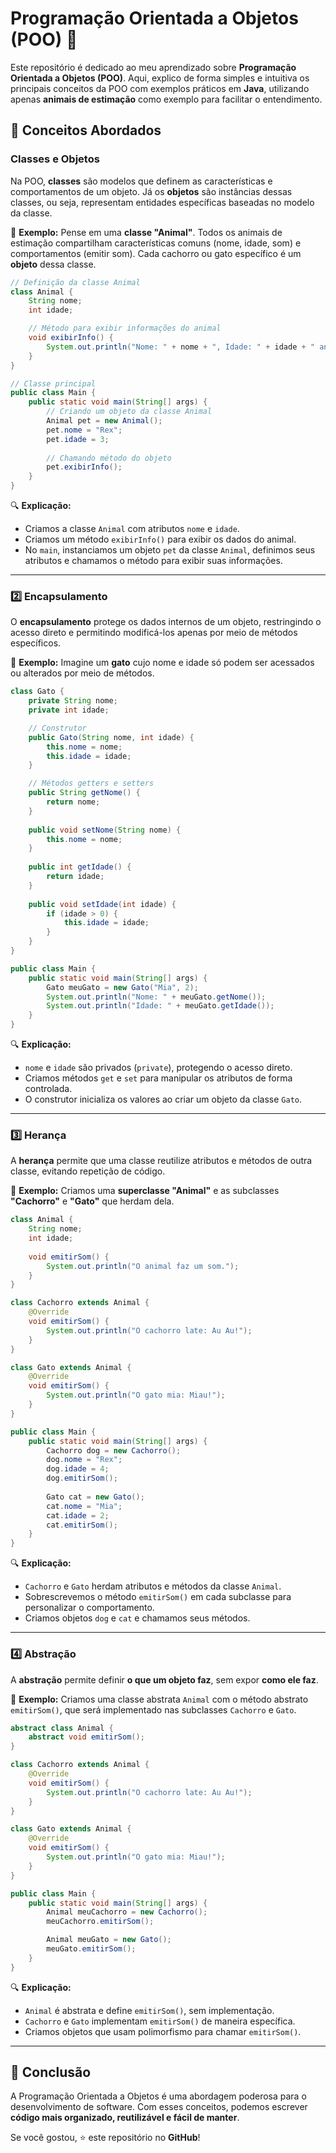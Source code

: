 # Programação Orientada a Objetos (POO) 🚀

Este repositório é dedicado ao meu aprendizado sobre **Programação Orientada a Objetos (POO)**. Aqui, explico de forma simples e intuitiva os principais conceitos da POO com exemplos práticos em **Java**, utilizando apenas **animais de estimação** como exemplo para facilitar o entendimento.

## 📌 Conceitos Abordados

### Classes e Objetos

Na POO, **classes** são modelos que definem as características e comportamentos de um objeto. Já os **objetos** são instâncias dessas classes, ou seja, representam entidades específicas baseadas no modelo da classe.

📌 **Exemplo:** Pense em uma **classe "Animal"**. Todos os animais de estimação compartilham características comuns (nome, idade, som) e comportamentos (emitir som). Cada cachorro ou gato específico é um **objeto** dessa classe.

```java
// Definição da classe Animal
class Animal {
    String nome;
    int idade;

    // Método para exibir informações do animal
    void exibirInfo() {
        System.out.println("Nome: " + nome + ", Idade: " + idade + " anos");
    }
}

// Classe principal
public class Main {
    public static void main(String[] args) {
        // Criando um objeto da classe Animal
        Animal pet = new Animal();
        pet.nome = "Rex";
        pet.idade = 3;
        
        // Chamando método do objeto
        pet.exibirInfo();
    }
}
```

🔍 **Explicação:**
- Criamos a classe `Animal` com atributos `nome` e `idade`.
- Criamos um método `exibirInfo()` para exibir os dados do animal.
- No `main`, instanciamos um objeto `pet` da classe `Animal`, definimos seus atributos e chamamos o método para exibir suas informações.

---
### 2️⃣ Encapsulamento

O **encapsulamento** protege os dados internos de um objeto, restringindo o acesso direto e permitindo modificá-los apenas por meio de métodos específicos.

📌 **Exemplo:** Imagine um **gato** cujo nome e idade só podem ser acessados ou alterados por meio de métodos.

```java
class Gato {
    private String nome;
    private int idade;

    // Construtor
    public Gato(String nome, int idade) {
        this.nome = nome;
        this.idade = idade;
    }

    // Métodos getters e setters
    public String getNome() {
        return nome;
    }
    
    public void setNome(String nome) {
        this.nome = nome;
    }
    
    public int getIdade() {
        return idade;
    }
    
    public void setIdade(int idade) {
        if (idade > 0) {
            this.idade = idade;
        }
    }
}

public class Main {
    public static void main(String[] args) {
        Gato meuGato = new Gato("Mia", 2);
        System.out.println("Nome: " + meuGato.getNome());
        System.out.println("Idade: " + meuGato.getIdade());
    }
}
```

🔍 **Explicação:**
- `nome` e `idade` são privados (`private`), protegendo o acesso direto.
- Criamos métodos `get` e `set` para manipular os atributos de forma controlada.
- O construtor inicializa os valores ao criar um objeto da classe `Gato`.

---
### 3️⃣ Herança

A **herança** permite que uma classe reutilize atributos e métodos de outra classe, evitando repetição de código.

📌 **Exemplo:** Criamos uma **superclasse "Animal"** e as subclasses **"Cachorro"** e **"Gato"** que herdam dela.

```java
class Animal {
    String nome;
    int idade;
    
    void emitirSom() {
        System.out.println("O animal faz um som.");
    }
}

class Cachorro extends Animal {
    @Override
    void emitirSom() {
        System.out.println("O cachorro late: Au Au!");
    }
}

class Gato extends Animal {
    @Override
    void emitirSom() {
        System.out.println("O gato mia: Miau!");
    }
}

public class Main {
    public static void main(String[] args) {
        Cachorro dog = new Cachorro();
        dog.nome = "Rex";
        dog.idade = 4;
        dog.emitirSom();
        
        Gato cat = new Gato();
        cat.nome = "Mia";
        cat.idade = 2;
        cat.emitirSom();
    }
}
```

🔍 **Explicação:**
- `Cachorro` e `Gato` herdam atributos e métodos da classe `Animal`.
- Sobrescrevemos o método `emitirSom()` em cada subclasse para personalizar o comportamento.
- Criamos objetos `dog` e `cat` e chamamos seus métodos.

---
### 4️⃣ Abstração

A **abstração** permite definir **o que um objeto faz**, sem expor **como ele faz**.

📌 **Exemplo:** Criamos uma classe abstrata `Animal` com o método abstrato `emitirSom()`, que será implementado nas subclasses `Cachorro` e `Gato`.

```java
abstract class Animal {
    abstract void emitirSom();
}

class Cachorro extends Animal {
    @Override
    void emitirSom() {
        System.out.println("O cachorro late: Au Au!");
    }
}

class Gato extends Animal {
    @Override
    void emitirSom() {
        System.out.println("O gato mia: Miau!");
    }
}

public class Main {
    public static void main(String[] args) {
        Animal meuCachorro = new Cachorro();
        meuCachorro.emitirSom();

        Animal meuGato = new Gato();
        meuGato.emitirSom();
    }
}
```

🔍 **Explicação:**
- `Animal` é abstrata e define `emitirSom()`, sem implementação.
- `Cachorro` e `Gato` implementam `emitirSom()` de maneira específica.
- Criamos objetos que usam polimorfismo para chamar `emitirSom()`.

---
## 📢 Conclusão

A Programação Orientada a Objetos é uma abordagem poderosa para o desenvolvimento de software. Com esses conceitos, podemos escrever **código mais organizado, reutilizável e fácil de manter**.

Se você gostou, ⭐ este repositório no **GitHub**!

